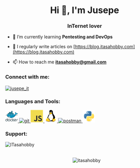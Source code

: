 <h1 align="center">Hi 👋, I'm Jusepe</h1>
<h3 align="center">InTernet lover</h3>

- 🌱 I’m currently learning **Pentesting and DevOps**

- 📝 I regularly write articles on [https://blog.itasahobby.com](https://blog.itasahobby.com)

- 📫 How to reach me **itasahobby@gmail.com**

<h3 align="left">Connect with me:</h3>
<p align="left">
<a href="https://twitter.com/jusepe_it" target="blank"><img align="center" src="https://raw.githubusercontent.com/rahuldkjain/github-profile-readme-generator/neutral-icons/src/images/icons/Social/twitter.svg" alt="jusepe_it" height="30" width="40" /></a>
</p>

<h3 align="left">Languages and Tools:</h3>
<p align="left"> <a href="https://www.docker.com/" target="_blank"> <img src="https://raw.githubusercontent.com/devicons/devicon/master/icons/docker/docker-original-wordmark.svg" alt="docker" width="40" height="40"/> </a> <a href="https://git-scm.com/" target="_blank"> <img src="https://www.vectorlogo.zone/logos/git-scm/git-scm-icon.svg" alt="git" width="40" height="40"/> </a> <a href="https://developer.mozilla.org/en-US/docs/Web/JavaScript" target="_blank"> <img src="https://raw.githubusercontent.com/devicons/devicon/master/icons/javascript/javascript-original.svg" alt="javascript" width="40" height="40"/> </a> <a href="https://www.linux.org/" target="_blank"> <img src="https://raw.githubusercontent.com/devicons/devicon/master/icons/linux/linux-original.svg" alt="linux" width="40" height="40"/> </a> <a href="https://postman.com" target="_blank"> <img src="https://www.vectorlogo.zone/logos/getpostman/getpostman-icon.svg" alt="postman" width="40" height="40"/> </a> <a href="https://www.python.org" target="_blank"> <img src="https://raw.githubusercontent.com/devicons/devicon/master/icons/python/python-original.svg" alt="python" width="40" height="40"/> </a> </p>

<h3 align="left">Support:</h3>
<p><a href="https://www.buymeacoffee.com/ITasahobby"> <img align="left" src="https://cdn.buymeacoffee.com/buttons/v2/default-yellow.png" height="50" width="210" alt="ITasahobby" /></a></p><br><br>

<p>&nbsp;<img align="center" src="https://github-readme-stats.vercel.app/api?username=itasahobby&show_icons=true&locale=en" alt="itasahobby" /></p>
